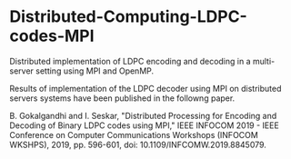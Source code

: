 # Distributed-Computing-LDPC-codes-MPI

Distributed implementation of LDPC encoding and decoding in a multi-server setting using MPI and OpenMP.

Results of implementation of the LDPC decoder using MPI on distributed servers systems have been published in the followng paper.

B. Gokalgandhi and I. Seskar, "Distributed Processing for Encoding and Decoding of Binary LDPC codes using MPI," IEEE INFOCOM 2019 - IEEE Conference on Computer Communications Workshops (INFOCOM WKSHPS), 2019, pp. 596-601, doi: 10.1109/INFCOMW.2019.8845079.
